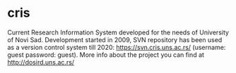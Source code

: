 # cris
Current Research Information System developed for the needs of University of Novi Sad. 
Development started in 2009, SVN repository has been used as a version control system till 2020: https://svn.cris.uns.ac.rs/ (username: guest password: guest).
More info about the project you can find at http://dosird.uns.ac.rs/
